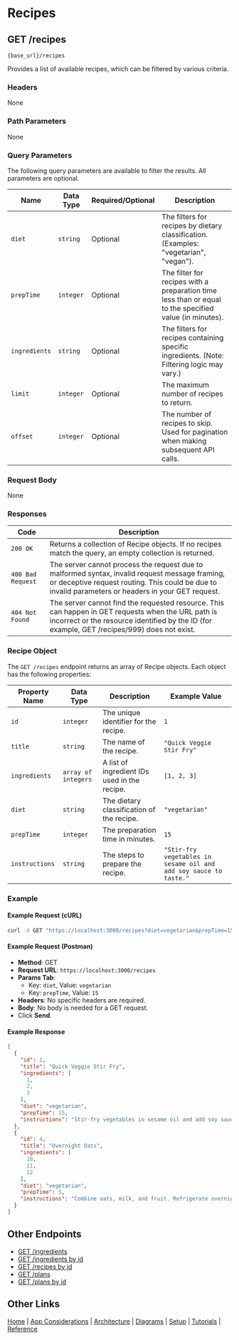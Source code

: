 # Recipes

## GET /recipes

`{base_url}/recipes`

Provides a list of available recipes, which can be filtered by various criteria.

### Headers

None

### Path Parameters

None

### Query Parameters

The following query parameters are available to filter the results. All parameters are optional.

| Name | Data Type | Required/Optional | Description |
| --- | --- | --- | --- |
| `diet` | `string` | Optional | The filters for recipes by dietary classification. (Examples: "vegetarian", "vegan"). |
| `prepTime`| `integer` | Optional | The filter for recipes with a preparation time less than or equal to the specified value (in minutes). |
| `ingredients` | `string` | Optional | The filters for recipes containing specific ingredients. (Note: Filtering logic may vary.) |
| `limit` | `integer` | Optional | The maximum number of recipes to return. |
| `offset` | `integer` | Optional | The number of recipes to skip. Used for pagination when making subsequent API calls. |

### Request Body

None

### Responses

| Code | Description |
| --- | --- |
| `200 OK` | Returns a collection of Recipe objects. If no recipes match the query, an empty collection is returned. |
| `400 Bad Request` | The server cannot process the request due to malformed syntax, invalid request message framing, or deceptive request routing. This could be due to invalid parameters or headers in your GET request. |
| `404 Not Found` | The server cannot find the requested resource. This can happen in GET requests when the URL path is incorrect or the resource identified by the ID (for example, GET /recipes/999) does not exist. |

### Recipe Object

The `GET /recipes` endpoint returns an array of Recipe objects. Each object has the following properties:

| Property Name | Data Type | Description | Example Value |
| --- | --- | --- | --- |
| `id` | `integer` | The unique identifier for the recipe. | `1` |
| `title` | `string` | The name of the recipe. | `"Quick Veggie Stir Fry"` |
| `ingredients`| `array of integers` | A list of ingredient IDs used in the recipe. | `[1, 2, 3]` |
| `diet` | `string` | The dietary classification of the recipe. | `"vegetarian"` |
| `prepTime`| `integer` | The preparation time in minutes. | `15` |
| `instructions`| `string` | The steps to prepare the recipe. | `"Stir-fry vegetables in sesame oil and add soy sauce to taste."` |

### Example

#### Example Request (cURL)

```sh
curl -X GET "https://localhost:3000/recipes?diet=vegetarian&prepTime=15"
```

#### Example Request (Postman)

* **Method**: GET
* **Request URL**: `https://localhost:3000/recipes`
* **Params Tab**:
    * Key: `diet`, Value: `vegetarian`
    * Key: `prepTime`, Value: `15`
* **Headers**: No specific headers are required.
* **Body**: No body is needed for a GET request.
* Click **Send**.

#### Example Response

```json
[
  {
    "id": 1,
    "title": "Quick Veggie Stir Fry",
    "ingredients": [
      1,
      2,
      3
    ],
    "diet": "vegetarian",
    "prepTime": 15,
    "instructions": "Stir-fry vegetables in sesame oil and add soy sauce to taste."
  },
  {
    "id": 4,
    "title": "Overnight Oats",
    "ingredients": [
      10,
      11,
      12
    ],
    "diet": "vegetarian",
    "prepTime": 5,
    "instructions": "Combine oats, milk, and fruit. Refrigerate overnight."
  }
]
```

## Other Endpoints

* [GET /ingredients](../reference/mmGET-ingredients.md)
* [GET /ingredients by id](../reference/mmGET-ingredients-id.md)
* [GET /recipes by id](../reference/mmGET-recipes-id.md)
* [GET /plans](../reference/mmGET-plans.md)
* [GET /plans by id](../reference/mmGET-plans-id.md)

## Other Links

[Home](../index.md)  |  [App Considerations](../mmoverview.md)  | [Architecture](../mmarchitecture.md) | [Diagrams](../mmdiagrams.md)   | [Setup](../mmprefland.md) | [Tutorials](../mmtutorial.md)  |  [Reference](../mmref.md)
